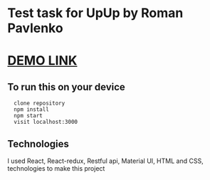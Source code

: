 # Test task for UpUp by Roman Pavlenko

# [DEMO LINK](http://EnjSadman.github.io/UpUpTest/)

## To run this on your device

```
  clone repository
  npm install
  npm start
  visit localhost:3000
```

## Technologies

I used React, React-redux, Restful api, Material UI, HTML and CSS, technologies to make this project